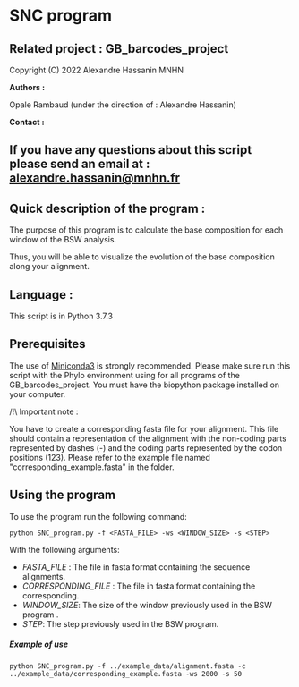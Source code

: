 # SNC program 

## Related project : GB_barcodes_project

Copyright (C) 2022 Alexandre Hassanin MNHN


__Authors :__

Opale Rambaud (under the direction of  : Alexandre Hassanin)


__Contact :__

If you have any questions about this script please send an email at : alexandre.hassanin@mnhn.fr
-------------------------------------------------------------------------------------------------------------------------------------------------------------
## Quick description of the program : 

The purpose of this program is to calculate the base composition for each window of the BSW analysis. 

Thus, you will be able to visualize the evolution of the base composition along your alignment.

## Language :

This script is in Python 3.7.3

## Prerequisites

The use of [Miniconda3](https://docs.conda.io/en/latest/miniconda.html) is strongly recommended.
Please make sure run this script with the Phylo environment using for all programs of the GB_barcodes_project.
You must have the biopython package installed on your computer. 

/!\ Important note : 

You have to create a corresponding fasta file for your alignment. 
This file should contain a representation of the alignment with the non-coding parts represented by dashes (-) 
and the coding parts represented by the codon positions (123). Please refer to the example file 
named "corresponding_example.fasta" in the folder. 


## Using the program

To use the program run the following command:

```
python SNC_program.py -f <FASTA_FILE> -ws <WINDOW_SIZE> -s <STEP> 
```

With the following arguments:


- *FASTA_FILE* : The file in fasta format containing the sequence alignments.
- *CORRESPONDING_FILE* : The file in fasta format containing the corresponding.
- *WINDOW_SIZE*: The size of the window previously used in the BSW program . 
- *STEP*:  The step previously used in the BSW program.


##### Example of use


```
python SNC_program.py -f ../example_data/alignment.fasta -c ../example_data/corresponding_example.fasta -ws 2000 -s 50
```